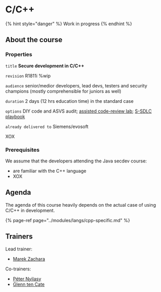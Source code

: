 # C/C++

{% hint style="danger" %}
Work in progress
{% endhint %}

## About the course

### Properties

`title` **Secure development in C/C++**

`revision` R1811i %wip

`audience` senior/medior developers, lead devs, testers and security champions \(mostly comprehensible for juniors as well\)

`duration` 2 days \(12 hrs education time\) in the standard case

`options` DIY code and ASVS audit; [assisted code-review lab](../modules/assisted-code-review-lab.md); [S-SDLC playbook](../modules/ssdlc-playbook.md)

`already delivered to` Siemens/evosoft

XOX

### Prerequisites

We assume that the developers attending the Java secdev course:

* are familiar with the C++ language
* XOX

## Agenda

The agenda of this course heavily depends on the actual case of using C/C++ in development.

{% page-ref page="../modules/langs/cpp-specific.md" %}

## Trainers

Lead trainer:

* ​[Marek Zachara](https://c.defdev.eu/~/drafts/-LRimPLzCGCSQqe-UcTB/primary/trainers/marek-zachara)

Co-trainers:

* ​[Péter Nyilasy](https://c.defdev.eu/~/drafts/-LRimPLzCGCSQqe-UcTB/primary/trainers/peter-nyilasy)
* ​[Glenn ten Cate](https://c.defdev.eu/~/drafts/-LRimPLzCGCSQqe-UcTB/primary/trainers/glenn-ten-cate)



